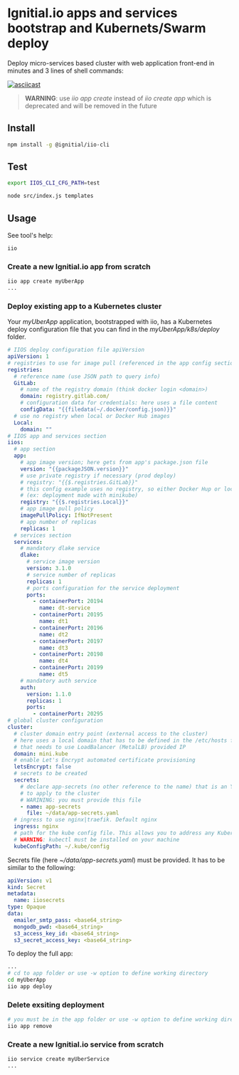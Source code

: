 # Ignitial.io apps and services bootstrap and Kubernets/Swarm deploy

Deploy micro-services based cluster with web application front-end in minutes and 3 lines
of shell commands:  

[![asciicast](https://asciinema.org/a/0lgSjc7qy526Mgqj6DUTmSSWx.svg)](https://asciinema.org/a/0lgSjc7qy526Mgqj6DUTmSSWx)

> __WARNING__: use _iio app create <name>_ instead of _iio create app <name>_ which
> is deprecated and will be removed in the future

## Install

```bash
npm install -g @ignitial/iio-cli
```

## Test

```bash
export IIOS_CLI_CFG_PATH=test

node src/index.js templates
```

## Usage

See tool's help:

```bash
iio
```

### Create a new Ignitial.io app from scratch

```bash
iio app create myUberApp
...
```  

### Deploy existing app to a Kubernetes cluster

Your _myUberApp_ application, bootstrapped with iio, has a Kubernetes deploy
configuration file that you can find in the _myUberApp/k8s/deploy_ folder.

```yaml
# IIOS deploy configuration file apiVersion
apiVersion: 1
# registries to use for image pull (referenced in the app config section)
registries:
  # reference name (use JSON path to query info)
  GitLab:
    # name of the registry domain (think docker login <domain>)
    domain: registry.gitlab.com/
    # configuration data for credentials: here uses a file content
    configData: "{{filedata(~/.docker/config.json)}}"
  # use no registry when local or Docker Hub images
  Local:
    domain: ""
# IIOS app and services section
iios:
  # app section
  app:
    # app image version; here gets from app's package.json file
    version: "{{packageJSON.version}}"
    # use private registry if necessary (prod deploy)
    # registry: "{{$.registries.GitLab}}"
    # this config example uses no registry, so either Docker Hup or local images
    # (ex: deployment made with minikube)
    registry: "{{$.registries.Local}}"
    # app image pull policy
    imagePullPolicy: IfNotPresent
    # app number of replicas
    replicas: 1
  # services section
  services:
    # mandatory dlake service
    dlake:
      # service image version
      version: 3.1.0
      # service number of replicas
      replicas: 1
      # ports configuration for the service deployment
      ports:
        - containerPort: 20194
          name: dt-service
        - containerPort: 20195
          name: dt1
        - containerPort: 20196
          name: dt2
        - containerPort: 20197
          name: dt3
        - containerPort: 20198
          name: dt4
        - containerPort: 20199
          name: dt5
    # mandatory auth service
    auth:
      version: 1.1.0
      replicas: 1
      ports:
        - containerPort: 20295
# global cluster configuration
cluster:
  # cluster domain entry point (external access to the cluster)
  # here uses a local domain that has to be defined in the /etc/hosts file and
  # that needs to use LoadBalancer (MetalLB) provided IP
  domain: mini.kube
  # enable Let's Encrypt automated certificate provisioning
  letsEncrypt: false
  # secrets to be created
  secrets:
    # declare app-secrets (no other reference to the name) that is an YAML file
    # to apply to the cluster
    # WARINING: you must provide this file
    - name: app-secrets
      file: ~/data/app-secrets.yaml
  # ingress to use nginx|traefik. Default nginx
  ingress: nginx
  # path for the kube config file. This allows you to address any Kubernetes cluster
  # WARNING: kubectl must be installed on your machine
  kubeConfigPath: ~/.kube/config
```

Secrets file (here _~/data/app-secrets.yaml_) must be provided. It has to be similar
to the following:

```yaml
apiVersion: v1
kind: Secret
metadata:
  name: iiosecrets
type: Opaque
data:
  emailer_smtp_pass: <base64_string>
  mongodb_pwd: <base64_string>
  s3_access_key_id: <base64_string>
  s3_secret_access_key: <base64_string>
```

To deploy the full app:

```bash
...
# cd to app folder or use -w option to define working directory
cd myUberApp
iio app deploy
```

### Delete exsiting deployment

```bash
# you must be in the app folder or use -w option to define working directory
iio app remove
```

### Create a new Ignitial.io service from scratch

```bash
iio service create myUberService
...
```  
